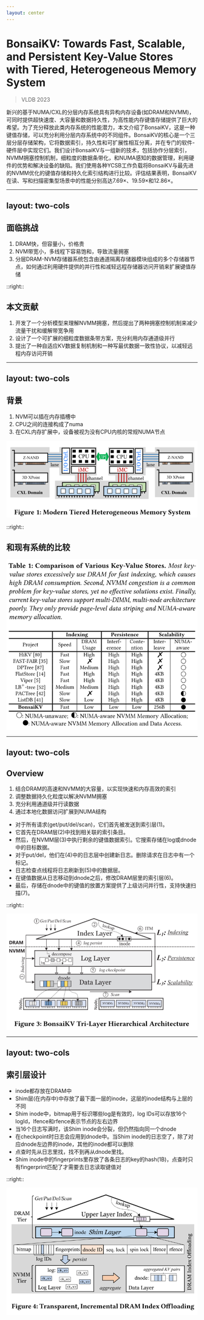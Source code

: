 ```yaml
---
layout: center
---
```


# BonsaiKV: Towards Fast, Scalable, and Persistent Key-Value Stores with Tiered, Heterogeneous Memory System

> VLDB 2023

新兴的基于NUMA/CXL的分层内存系统具有异构内存设备(如DRAM和NVMM)，可同时提供超快速度、大容量和数据持久性，为高性能内存键值存储提供了巨大的希望。为了充分释放此类内存系统的性能潜力，本文介绍了BonsaiKV，这是一种键值存储，可以充分利用分层内存系统中的不同组件。BonsaiKV的核心是一个三层分层存储架构，它将数据索引，持久性和可扩展性相互分离，并在专门的软件-硬件层中实现它们。我们设计BonsaiKV与一组新的技术，包括协作分层索引，NVMM拥塞控制机制，细粒度的数据条带化，和NUMA感知的数据管理，利用硬件的优势和解决设备的缺陷。我们使用各种YCSB工作负载将BonsaiKV与最先进的NVMM优化的键值存储和持久化索引结构进行比较。评估结果表明，BonsaiKV在读、写和扫描密集型场景中的性能分别高达7.69×、19.59×和12.86×。

---
layout: two-cols
---

## 面临挑战

1. DRAM快，但容量小，价格贵
2. NVM带宽小，多线程下容易饱和，导致流量拥塞
3. 分层DRAM-NVM存储器系统包含由通道隔离存储器模块组成的多个存储器节点，如何通过利用硬件提供的并行性和减轻远程存储器访问开销来扩展键值存储

::right::

## 本文贡献

1. 开发了一个分析模型来理解NVMM拥塞，然后提出了两种拥塞控制机制来减少流量干扰和缓解带宽争用
2. 设计了一个可扩展的细粒度数据条带方案，充分利用内存通道级并行
3. 提出了一种自适应KV数据复制机制和一种写最优数据一致性协议，以减轻远程内存访问开销

---
layout: two-cols
---

## 背景

1. NVM可以插在内存插槽中
2. CPU之间的连接构成了numa
3. 在CXL内存扩展中，设备被视为没有CPU内核的常规NUMA节点

![](./img2/f1.png)

::right::

## 和现有系统的比较

![](./img2/t1.png)

---
layout: two-cols
---

## Overview

1. 结合DRAM的高速和NVMM的大容量，以实现快速和内存高效的索引
2. 调整数据持久化粒度以解决NVMM拥塞
3. 充分利用通道级并行读数据
4. 通过本地化数据访问扩展到NUMA结构

- 对于所有请求(get/put/del/scan)，它们首先被发送到索引层(1)。
- 它首先在DRAM层(2)中找到相关联的索引条目。
- 然后，在NVMM层(3)中执行剩余的键值数据索引。它搜索存储在log或dnode中的目标数据。
- 对于put/del，他们在(4)中的日志层中创建新日志。删除请求在日志中有一个标记。
- 日志检查点线程将日志刷新到(5)中的数据层。
- 在键值数据从日志移动到dnode之后，修改DRAM层里的索引层(6)。
- 最后，存储在dnode中的键值的放置方案提供了上级访问并行性，支持快速扫描(7)。

::right::

![](./img2/f3.png)

---
layout: two-cols
---

## 索引层设计

- inode都存放在DRAM中
- Shim层(在内存中)中存放了最下面一层的inode，这层的inode结构与上层的不同
- Shim inode中，bitmap用于标识哪些log是有效的，log IDs可以存放16个logId，lfence和rfence表示节点的左右边界
- 当16个日志写满时，该Shim inode会分裂，但仍然指向同一个dnode
- 在checkpoint时日志会应用到dnode中。当Shim inode的日志空了，除了对应dnode左边界的inode，其他的inode都可以删除
- 点查时先从日志里找，找不到再从dnode里找。
- Shim inode中的fingerprints里存放了各条日志的key的hash(1B)，点查时只有fingerprint匹配了才需要去日志读取键值对

::right::

![](./img2/f4.png)


